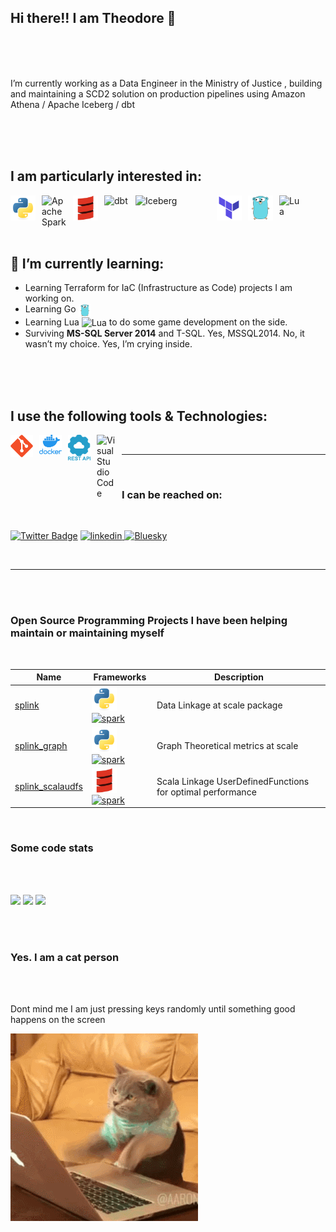 ## Hi there!! I am Theodore 👋 


<br/>
<br/>
<br/>

I’m currently working as a Data Engineer in the Ministry of Justice , building and maintaining a SCD2 solution on production pipelines using Amazon Athena / Apache Iceberg / dbt


<br/><br/><br/>



##  I am particularly interested in:

<img align="left" alt="Python" width="40px" src="https://raw.githubusercontent.com/devicons/devicon/master/icons/python/python-original.svg" style="padding-right:10px;" />
<img align="left" alt="Apache Spark" width="40px" src="https://spark.apache.org/images/spark-logo-rev.svg" style="padding-right:10px;" />
<img align="left" alt="Scala" width="40px" src="https://raw.githubusercontent.com/devicons/devicon/master/icons/scala/scala-original.svg" style="padding-right:10px;" />
<img align="left" alt="dbt" width="40px" src="https://www.getdbt.com/ui/img/logos/dbt-logo.svg" style="padding-right:10px;" />
<img align="left" alt="Iceberg" width="120px" src="https://iceberg.apache.org/assets/images/Iceberg-logo.svg" style="padding-right:10px;" />
<img align="left" alt="Terraform" width="40px" src="https://raw.githubusercontent.com/devicons/devicon/master/icons/terraform/terraform-original.svg" style="padding-right:10px;" />
<img align="left" alt="Go" width="40px" src="https://raw.githubusercontent.com/devicons/devicon/master/icons/go/go-original.svg" style="padding-right:10px;" />
<img align="left" alt="Lua" width="40px" src="https://cdn.jsdelivr.net/gh/devicons/devicon@latest/icons/lua/lua-original.svg" style="padding-right:10px;" />

  

<br/>
<br/>



</br>
</br>



## 🌱 I’m currently learning:

- Learning Terraform for IaC (Infrastructure as Code) projects I am working on.  
- Learning Go <img align="center" alt="Go" width="20px" src="https://raw.githubusercontent.com/devicons/devicon/master/icons/go/go-original.svg" />  
- Learning Lua <img align="center" alt="Lua" width="20px" src="https://cdn.jsdelivr.net/gh/devicons/devicon@latest/icons/lua/lua-original.svg" /> to do some game development on the side.  
- Surviving **MS-SQL Server 2014** and T-SQL. Yes, MSSQL2014. No, it wasn’t my choice. Yes, I’m crying inside.

<br/><br/><br/>


## I use the following tools & Technologies:

<img align="left" alt="Git" width="36px" src="./img/git2.png" style="padding-right:10px;" />
<img align="left" alt="Docker" width="36px" src="./img/docker.png" style="padding-right:10px;" />
<img align="left" alt="REST APIs" width="36px" src="./img/rest-api.png" style="padding-right:10px;" />
<img align="left" alt="Visual Studio Code" width="30px" src="https://cdn.jsdelivr.net/gh/devicons/devicon/icons/vscode/vscode-original.svg" style="padding-right:10px;" />


</br>

---

</br>

### I can be reached on:

</br>
  
[![Twitter Badge](https://img.shields.io/badge/-_TheodoreM_-blue?style=flat-square&logo=twitter&logoColor=white)](https://twitter.com/_TheodoreM_) 
<a href="https://www.linkedin.com/in/theodoremanassis/" target="_blank" rel="noreferrer"> <img src="https://upload.wikimedia.org/wikipedia/commons/8/81/LinkedIn_icon.svg" alt="linkedin" width="20" height="20"/> </a>[![Bluesky](https://img.shields.io/badge/Bluesky-0285FF?logo=bluesky&logoColor=fff)](https://bsky.app/profile/mamonu.bsky.social)

</br>

---

</br>
</br>

### Open Source Programming Projects I have been helping maintain or maintaining myself

</br>

| Name  | Frameworks | Description |
| ------------- | ------------- | ------------- |
| [splink](https://github.com/moj-analytical-services/splink)  | <a href="https://www.python.org" target="_blank" rel="noreferrer"> <img src="https://raw.githubusercontent.com/devicons/devicon/master/icons/python/python-original.svg" alt="python" width="40" height="40"/> </a>  <a href="https://spark.apache.org/" target="_blank" rel="noreferrer"> <img src="https://spark.apache.org/images/spark-logo-rev.svg" alt="spark" width="40" height="40"/> </a>  |   Data Linkage at scale package      |
| [splink_graph](https://github.com/moj-analytical-services/splink_graph)  | <a href="https://www.python.org" target="_blank" rel="noreferrer"> <img src="https://raw.githubusercontent.com/devicons/devicon/master/icons/python/python-original.svg" alt="python" width="40" height="40"/> </a> <a href="https://spark.apache.org/" target="_blank" rel="noreferrer"> <img src="https://spark.apache.org/images/spark-logo-rev.svg" alt="spark" width="40" height="40"/> </a>  |   Graph Theoretical metrics at scale |
| [splink_scalaudfs](https://github.com/moj-analytical-services/splink_scalaudfs)  | <a href="https://www.scala-lang.org/" target="_blank" rel="noreferrer"> <img src="https://raw.githubusercontent.com/devicons/devicon/master/icons/scala/scala-original.svg" alt="scala" width="40" height="40"/> </a>  <a href="https://spark.apache.org/" target="_blank" rel="noreferrer"> <img src="https://spark.apache.org/images/spark-logo-rev.svg" alt="spark" width="40" height="40"/> </a>  | Scala Linkage UserDefinedFunctions for optimal performance  |

</br>

### Some code stats


</br>
</br>

![](https://github-profile-summary-cards.vercel.app/api/cards/profile-details?username=mamonu&theme=monokai)
![](https://github-profile-summary-cards.vercel.app/api/cards/stats?username=mamonu&theme=monokai)
![](https://github-profile-summary-cards.vercel.app/api/cards/most-commit-language?username=mamonu&theme=monokai)

</br>
</br>

### Yes. I am a cat person

</br>
</br>

Dont mind me I am just pressing keys randomly until something good happens on the screen



![hey](https://github.com/mamonu/mamonu/raw/master/2GU.gif)



<!--
**mamonu/mamonu** is a ✨ _special_ ✨ repository because its `README.md` (this file) appears on your GitHub profile.

Here are some ideas to get you started:

- 🔭 I’m currently working on ...
- 🌱 I’m currently learning ...
- 👯 I’m looking to collaborate on ...
- 🤔 I’m looking for help with ...
- 💬 Ask me about ...
- 📫 How to reach me: ...
- 😄 Pronouns: ...
- ⚡ Fun fact: ...
-->
